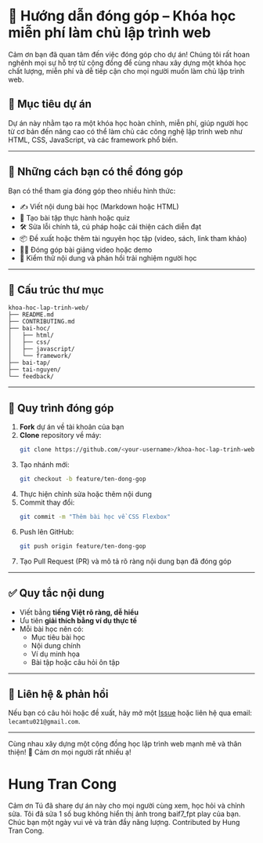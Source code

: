 
# 📘 Hướng dẫn đóng góp – Khóa học miễn phí làm chủ lập trình web

Cảm ơn bạn đã quan tâm đến việc đóng góp cho dự án! Chúng tôi rất hoan nghênh mọi sự hỗ trợ từ cộng đồng để cùng nhau xây dựng một khóa học chất lượng, miễn phí và dễ tiếp cận cho mọi người muốn làm chủ lập trình web.

## 🚀 Mục tiêu dự án

Dự án này nhằm tạo ra một khóa học hoàn chỉnh, miễn phí, giúp người học từ cơ bản đến nâng cao có thể làm chủ các công nghệ lập trình web như HTML, CSS, JavaScript, và các framework phổ biến.

---

## 🧠 Những cách bạn có thể đóng góp

Bạn có thể tham gia đóng góp theo nhiều hình thức:

- ✍️ Viết nội dung bài học (Markdown hoặc HTML)
- 🧪 Tạo bài tập thực hành hoặc quiz
- 🛠️ Sửa lỗi chính tả, cú pháp hoặc cải thiện cách diễn đạt
- 📦 Đề xuất hoặc thêm tài nguyên học tập (video, sách, link tham khảo)
- 🧑‍🏫 Đóng góp bài giảng video hoặc demo
- 🧪 Kiểm thử nội dung và phản hồi trải nghiệm người học

---

## 📂 Cấu trúc thư mục

```
khoa-hoc-lap-trinh-web/
├── README.md
├── CONTRIBUTING.md
├── bai-hoc/
│   ├── html/
│   ├── css/
│   ├── javascript/
│   └── framework/
├── bai-tap/
├── tai-nguyen/
└── feedback/
```

---

## 📝 Quy trình đóng góp

1. **Fork** dự án về tài khoản của bạn
2. **Clone** repository về máy:
   ```bash
   git clone https://github.com/<your-username>/khoa-hoc-lap-trinh-web.git
   ```
3. Tạo nhánh mới:
   ```bash
   git checkout -b feature/ten-dong-gop
   ```
4. Thực hiện chỉnh sửa hoặc thêm nội dung
5. Commit thay đổi:
   ```bash
   git commit -m "Thêm bài học về CSS Flexbox"
   ```
6. Push lên GitHub:
   ```bash
   git push origin feature/ten-dong-gop
   ```
7. Tạo Pull Request (PR) và mô tả rõ ràng nội dung bạn đã đóng góp

---

## ✅ Quy tắc nội dung

- Viết bằng **tiếng Việt rõ ràng, dễ hiểu**
- Ưu tiên **giải thích bằng ví dụ thực tế**
- Mỗi bài học nên có:
  - Mục tiêu bài học
  - Nội dung chính
  - Ví dụ minh họa
  - Bài tập hoặc câu hỏi ôn tập

---

## 💬 Liên hệ & phản hồi

Nếu bạn có câu hỏi hoặc đề xuất, hãy mở một [Issue](https://github.com/<repo>/issues) hoặc liên hệ qua email: `lecamtu021@gmail.com`.

---

Cùng nhau xây dựng một cộng đồng học lập trình web mạnh mẽ và thân thiện! 💙
Cảm ơn mọi người rất nhiều ạ!
# Hung Tran Cong
Cảm ơn Tú đã share dự án này cho mọi người cùng xem, học hỏi và chỉnh sửa. Tôi đã sửa 1 số bug không hiển thị ảnh trong baif7_fpt play của bạn.
Chúc bạn một ngày vui vẻ và tràn đầy năng lượng.
Contributed by Hung Tran Cong.
